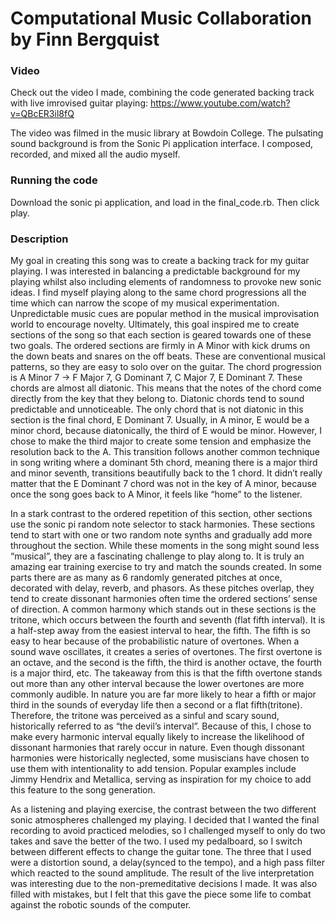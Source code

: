 # Computational Music Collaboration by Finn Bergquist

### Video

Check out the video I made, combining the code generated backing track with live imrovised guitar playing:
https://www.youtube.com/watch?v=QBcER3il8fQ

The video was filmed in the music library at Bowdoin College. The pulsating sound background is from the Sonic Pi
application interface. I composed, recorded, and mixed all the audio myself.

### Running the code
Download the sonic pi application, and load in the final_code.rb. Then click play.

### Description
	
My goal in creating this song was to create a backing track for my guitar playing. I was interested in balancing a predictable background for my playing whilst also including elements of randomness to provoke new sonic ideas. I find myself playing along to the same chord progressions all the time which can narrow the scope of my musical experimentation. Unpredictable music cues are popular method in the musical improvisation world to encourage novelty. 
Ultimately, this goal inspired me to create sections of the song so that each section is geared towards one of these two goals. The ordered sections are firmly in A Minor with kick drums on the down beats and snares on the off beats. These are conventional musical patterns, so they are easy to solo over on the guitar. The chord progression is A Minor 7 -> F Major 7, G Dominant 7, C Major 7, E Dominant 7. These chords are almost all diatonic. This means that the notes of the chord come directly from the key that they belong to. Diatonic chords tend to sound predictable and unnoticeable. The only chord that is not diatonic in this section is the final chord, E Dominant 7. Usually, in A minor, E would be a minor chord, because diatonically, the third of E would be minor. However, I chose to make the third major to create some tension and emphasize the resolution back to the A. This transition follows another common technique in song writing where a dominant 5th chord, meaning there is a major third and minor seventh, transitions beautifully back to the 1 chord. It didn’t really matter that the E Dominant 7 chord was not in the key of A minor, because once the song goes back to A Minor, it feels like “home” to the listener. 

In a stark contrast to the ordered repetition of this section, other sections use the sonic pi random note selector to stack harmonies. These sections tend to start with one or two random note synths and gradually add more throughout the section. While these moments in the song might sound less “musical”, they are a fascinating challenge to play along to. It is truly an amazing ear training exercise to try and match the sounds created. In some parts there are as many as 6 randomly generated pitches at once, decorated with delay, reverb, and phasors. As these pitches overlap, they tend to create dissonant harmonies often time the ordered sections’ sense of direction. A common harmony which stands out in these sections is the tritone, which occurs between the fourth and seventh (flat fifth interval). It is a half-step away from the easiest interval to hear, the fifth. The fifth is so easy to hear because of the probabilistic nature of overtones. When a sound wave oscillates, it creates a series of overtones. The first overtone is an octave, and the second is the fifth, the third is another octave, the fourth is a major third, etc. The takeaway from this is that the fifth overtone stands out more than any other interval because the lower overtones are more commonly audible. In nature you are far more likely to hear a fifth or major third in the sounds of everyday life then a second or a flat fifth(tritone). Therefore, the tritone was perceived as a sinful and scary sound, historically referred to as “the devil’s interval”. Because of this, I chose to make every harmonic interval equally likely to increase the likelihood of dissonant harmonies that rarely occur in nature. Even though dissonant harmonies were historically neglected, some musiscians have chosen to use them with intentionality to add tension. Popular examples include Jimmy Hendrix and Metallica, serving as inspiration for my choice to add this feature to the song generation.
  
As a listening and playing exercise, the contrast between the two different sonic atmospheres challenged my playing. I decided that I wanted the final recording to avoid practiced melodies, so I challenged myself to only do two takes and save the better of the two. I used my pedalboard, so I switch between different effects to change the guitar tone. The three that I used were a distortion sound, a delay(synced to the tempo), and a high pass filter which reacted to the sound amplitude. The result of the live interpretation was interesting due to the non-premeditative decisions I made. It was also filled with mistakes, but I felt that this gave the piece some life to combat against the robotic sounds of the computer.

